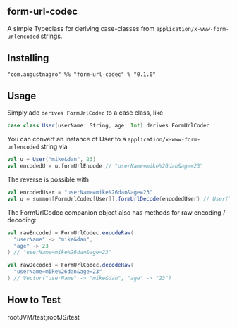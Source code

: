 ## form-url-codec

A simple Typeclass for deriving case-classes from `application/x-www-form-urlencoded` strings.

## Installing

`"com.augustnagro" %% "form-url-codec" % "0.1.0"`

## Usage

Simply add `derives FormUrlCodec` to a case class, like

```scala
case class User(userName: String, age: Int) derives FormUrlCodec
```

You can convert an instance of User to a `application/x-www-form-urlencoded` string via

```scala
val u = User("mike&dan", 23)
val encodedU = u.formUrlEncode // "userName=mike%26dan&age=23"
```

The reverse is possible with

```scala
val encodedUser = "userName=mike%26dan&age=23"
val u = summon[FormUrlCodec[User]].formUrlDecode(encodedUser) // User("mike&dan", 23)
```

The FormUrlCodec companion object also has methods for raw encoding / decoding:

```scala
val rawEncoded = FormUrlCodec.encodeRaw(
  "userName" -> "mike&dan",
  "age" -> 23
) // "userName=mike%26dan&age=23"

val rawDecoded = FormUrlCodec.decodeRaw(
  "userName=mike%26dan&age=23"
) // Vector("userName" -> "mike&dan", "age" -> "23")
```

## How to Test
rootJVM/test;rootJS/test

